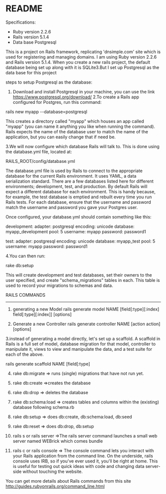 # README


Specifications:

* Ruby version 2.2.6
* Rails version 5.1.4
* Data base Postgresql


This is a project on Rails framework, replicating 'dnsimple.com' site which is used for registering and managing domains. I am using Ruby version 2.2.6 and Rails version 5.1.4. 
When you create a new rails project, the default database being set up along with it is SQLite3.But I set up Postgresql as the data base for this project


steps to setup Postgresql as the database:
1. Download and install Postgresql in your machine, you can use the link https://www.postgresql.org/download/
2.To create a Rails app configured for Postgres, run this command:

rails new myapp --database=postgresql

This creates a directory called "myapp" which houses an app called "myapp" (you can name it anything you like when running the command). Rails expects the name of the database user to match the name of the application, but you can easily change that if need be.

3.We will now configure which database Rails will talk to. This is done using the database.yml file, located at:

RAILS_ROOT/config/database.yml

The database.yml file is used by Rails to connect to the appropriate database for the current Rails environment. It uses YAML, a data serialization standard. There are a few databases listed here for different environments; development, test, and production. By default Rails will expect a different database for each environment. This is handy because, for example, the test database is emptied and rebuilt every time you run Rails tests. For each database, ensure that the username and password match the username and password you gave your Postgres user.

Once configured, your database.yml should contain something like this:

development:
  adapter: postgresql
  encoding: unicode
  database: myapp_development
  pool: 5
  username: myapp
  password: password1

test:
  adapter: postgresql
  encoding: unicode
  database: myapp_test
  pool: 5
  username: myapp
  password: password1


4.You can then run:

rake db:setup

This will create development and test databases, set their owners to the user specified, and create "schema_migrations" tables in each. This table is used to record your migrations to schemas and data.

RAILS COMMANDS
_______________
1. generating a new Model
  rails generate model NAME [field[:type][:index] field[:type][:index]] [options]
 
2. Generate a new Controller
  rails generate controller NAME [action action] [options]
  
3.instead of generating a model directly, let's set up a scaffold. A scaffold in Rails is a full set of model, database migration for that model, controller to manipulate it, views to view and manipulate the data, and a test suite for each of the above.
 
rails generate scaffold NAME  [field[:type]

4. rake db:migrate => runs (single) migrations that have not run yet.
5. rake db:create =>creates the database
6. rake db:drop => deletes the database
7. rake db:schema:load => creates tables and columns within the (existing) database following schema.rb
8. rake db:setup => does db:create, db:schema:load, db:seed
9. rake db:reset => does db:drop, db:setup
10. rails s or rails server =>The rails server command launches a small web server named WEBrick which comes bundle

11.  rails c or rails console => The console command lets you interact with your Rails application from the command line. On the underside, rails console uses IRB, so if you've ever used it, you'll be right at home. This is useful for testing out quick ideas with code and changing data server-side without touching the website.

You can get more details about Rails commands from this site http://guides.rubyonrails.org/command_line.html





